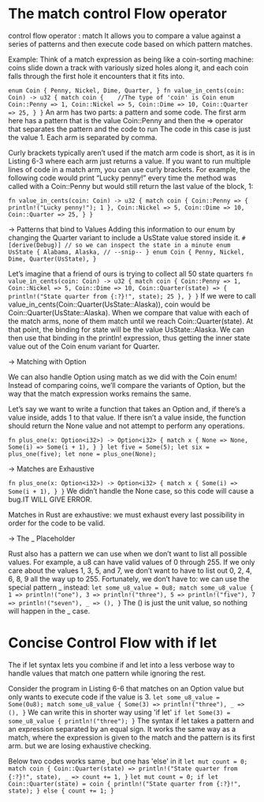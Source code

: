 # The match control Flow operator

control flow operator : match
It allows you to compare a value against a series of patterns and then execute code based on which pattern matches.

Example:
Think of a match expression as being like a coin-sorting machine:
coins slide down a track with variously sized holes along it, and each coin falls through the first hole it encounters that it fits into. 

`
enum Coin {
 Penny,
 Nickel,
 Dime,
 Quarter,
}
fn value_in_cents(coin: Coin) -> u32 {
 match coin {    //The type of 'coin' is Coin enum 
 Coin::Penny => 1,
 Coin::Nickel => 5,
 Coin::Dime => 10,
 Coin::Quarter => 25,
 }
}
`
An arm has two parts: a pattern and some code. 
The first arm here has a pattern that is the value Coin::Penny and then the => operator that separates the pattern and the code to run
The code in this case is just the value 1.
Each arm is separated by comma.


Curly brackets typically aren’t used if the match arm code is short, 
as it is in Listing 6-3 where each arm just returns a value. If you want to run multiple lines of code in a match arm, you can use curly brackets. For example, the following code would print “Lucky penny!” every time the 
method was called with a Coin::Penny but would still return the last value of the block, 1:

`
fn value_in_cents(coin: Coin) -> u32 {
 match coin {
 Coin::Penny => {
 println!("Lucky penny!");
 1
 },
 Coin::Nickel => 5,
 Coin::Dime => 10,
 Coin::Quarter => 25,
 }
}
`

-> Patterns that bind to Values
Adding this information to our enum by changing the Quarter variant to include a UsState value stored inside it.
`
#[derive(Debug)] // so we can inspect the state in a minute
enum UsState {
 Alabama,
 Alaska,
 // --snip--
}
enum Coin {
 Penny,
 Nickel,
 Dime,
 Quarter(UsState),
}
`

Let’s imagine that a friend of ours is trying to collect all 50 state quarters
`
fn value_in_cents(coin: Coin) -> u32 {
 match coin {
 Coin::Penny => 1,
 Coin::Nickel => 5,
 Coin::Dime => 10,
 Coin::Quarter(state) => {
 println!("State quarter from {:?}!", state);
 25
 },
 }
}
`
If we were to call value_in_cents(Coin::Quarter(UsState::Alaska)), 
coin would be Coin::Quarter(UsState::Alaska). When we compare that 
value with each of the match arms, none of them match until we reach
Coin::Quarter(state). At that point, the binding for state will be the value UsState::Alaska. We can then use that binding in the println! expression, thus getting the inner state value out of the Coin enum variant for Quarter.


-> Matching with Option<T>

We can also handle Option<T> using match as we did 
with the Coin enum! Instead of comparing coins, we’ll compare the variants of Option<T>, but the way that the match expression works remains the same.

Let’s say we want to write a function that takes an Option<i32> and, if there’s a value inside, adds 1 to that value. If there isn’t a value inside, the function should return the None value and not attempt to perform any operations.

`
fn plus_one(x: Option<i32>) -> Option<i32> {
 match x {
  None => None,
  Some(i) => Some(i + 1),
 }
}
let five = Some(5);
let six = plus_one(five);
let none = plus_one(None);
`

-> Matches are Exhaustive

`
fn plus_one(x: Option<i32>) -> Option<i32> {
 match x {
 Some(i) => Some(i + 1),
 }
}
`
We didn’t handle the None case, so this code will cause a bug.IT WILL GIVE ERROR.

Matches in Rust are exhaustive: we must exhaust every last possibility in order for the code to be valid.

-> The _ Placeholder

Rust also has a pattern we can use when we don’t want to list all possible values. For example, a u8 can have valid values of 0 through 255. If we only care about the values 1, 3, 5, and 7, we don’t want to have to list out 0, 2, 4, 6, 8, 9 all the way up to 255. Fortunately, we don’t have to: we can use the special pattern _ instead:
`
let some_u8_value = 0u8;
match some_u8_value {
 1 => println!("one"),
 3 => println!("three"),
 5 => println!("five"),
 7 => println!("seven"),
 _ => (),
}
`
The () is just the unit value, so nothing will happen in the _ case.

# Concise Control Flow with if let
The if let syntax lets you combine if and let into a less verbose way to handle values that match one pattern while ignoring the rest. 

Consider the 
program in Listing 6-6 that matches on an Option<u8> value but only wants to execute code if the value is 3.
`
let some_u8_value = Some(0u8);
match some_u8_value {
 Some(3) => println!("three"),
 _ => (),
}
`
We can write this in shorter way using 'if let'
`
if let Some(3) = some_u8_value {
 println!("three");
}
`
The syntax if let takes a pattern and an expression separated by an 
equal sign. It works the same way as a match, where the expression is given to the match and the pattern is its first arm.
but we are losing exhaustive checking.


Below two codes works same , but one has 'else' in it
`
let mut count = 0;
match coin {
 Coin::Quarter(state) => println!("State quarter from {:?}!", state),
 _ => count += 1,
}
`
`
let mut count = 0;
if let Coin::Quarter(state) = coin {
 println!("State quarter from {:?}!", state);
} else {
 count += 1;
}
`